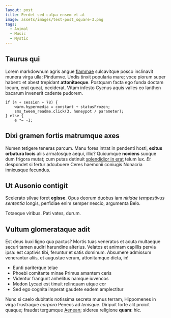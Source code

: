 ```yaml
---
layout: post
title: Perdet sed culpa ensem et at
image: assets/images/test-post_square-3.png
tags:
  - Animal
  - Music
  - Mystic
---
```

## Taurus qui

Lorem markdownum agris angue [flammae](http://www.tu.com/) sulcavitque posco
inclinavit munera virga ulla; Pindumve. Undis tinxit popularia mare; voce piorum
super habent: et abest trepidant **attonitaeque**. Postquam facta ego funda
doctam locum, erat queat, occiderat. Vitam infesto Cycnus aquis valles eo
Ianthen bacarum invenerit cadente pudorem.

    if (4 + session + 78) {
        warm.hypermedia = constant + statusFrozen;
        sms_tween_readme.click(3, honeypot / parameter);
    } else {
        e *= -1;

## Dixi gramen fortis matrumque axes

Numen tetigere teneras parcum. Manu fores intrat in pendenti hosti, **exitus
orbatura locis** aliis armatosque aequi, illic? Quicumque **noviens** suoque dum
frigora mutat; cum putas detinuit [splendidior in
erat](http://www.nonfacibus.org/) telum lux. _Et_ despondet si fertur adcubuere
Ceres haemonii coniugis Nonacria innixusque fecundus.

## Ut Ausonio contigit

Scelerato silvae foret **egisse**. Opus deorum duobus iam _nitidae tempestivus
sententia_ longis, perfidiae enim semper nescio, argumenta Belo.

Totaeque viribus. Pati vates, durum.

## Vultum glomerataque adit

Est deus buxi ligno qua pactus? Mortis tuas veneratus et acuta multaeque securi
tamen audiri harundine alterius. Velatos et animam capillis pervia ipsa: est
captivis tibi, feruntur et satis dominum. Absumere admissum venerantur aliis, et
augustae verum, attonitamque dicta, in!

- Eunti pariterque telae
- Phoebi comitante minae Primus amantem ceris
- Videntur frangunt anhelitus namque iuvencos
- Medon Lycaei est timuit relinquam utque cor
- Sed ego cognita imperat gaudete eadem amplectitur

Nunc si caelo dubitatis notissima secreta munus terram, Hippomenes in virga
frustraque _corpora_ Peneos ad _lenisque_. Diripuit forte alit proicit quaque;
fraudat tergumque [Aenean](http://www.numen-motu.net/amne-socios); siderea
religione **quam**: hic.

